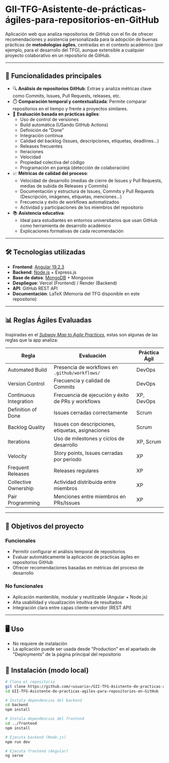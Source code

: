 # GII-TFG-Asistente-de-prácticas-ágiles-para-repositorios-en-GitHub

Aplicación web que analiza repositorios de GitHub con el fin de ofrecer recomendaciones y asistencia personalizada para la adopción de buenas prácticas de **metodologías ágiles**, centradas en el contexto académico (por ejemplo, para el desarrollo del TFG), aunque extensible a cualquier proyecto colaborativo en un repositorio de GitHub.

---

## 🚀 Funcionalidades principales

- 🔍 **Análisis de repositorios GitHub**: Extrae y analiza métricas clave como Commits, Issues, Pull Requests, releases, etc.
- ⏱️ **Comparación temporal y contextualizada**: Permite comparar repositorios en el tiempo y frente a proyectos similares.
- 🧭 **Evaluación basada en prácticas ágiles**:
  - Uso de control de versiones
  - Build automática (USando GitHub Actions)
  - Definición de "Done"
  - Integración continua
  - Calidad del backlog (Issues, descripciones, etiquetas, deadlines…)
  - Releases frecuentes
  - Iteraciones
  - Velocidad
  - Propiedad colectiva del código
  - Programación en pareja (detección de colaboración)
- 📈 **Métricas de calidad del proceso**:
  - Velocidad de desarrollo (medias de cierre de Issues y Pull Requests, medias de subida de Releases y Commits)
  - Documentación y estructura de Issues, Commits y Pull Requests (Descripción, imágenes, etiquetas, menciones...)
  - Frecuencia y éxito de workflows automatizados
  - Actividad y participaciones de los miembros del repositorio
- 📚 **Asistencia educativa**:
  - Ideal para estudiantes en entornos universitarios que usan GitHub como herramienta de desarrollo académico
  - Explicaciones formativas de cada recomendación

---

## 🛠️ Tecnologías utilizadas

- **Frontend**: [Angular 19.2.3](https://angular.io/)
- **Backend**: [Node.js](https://nodejs.org/) + Express.js
- **Base de datos**: [MongoDB](https://www.mongodb.com/) + Mongoose
- **Despliegue**: Vercel (Frontend) / Render (Backend)
- **API**: GitHub REST API
- **Documentación**: LaTeX (Memoria del TFG disponible en este repositorio)

---

## 📊 Reglas Ágiles Evaluadas

Inspiradas en el [_Subway Map to Agile Practices_](https://www.agilealliance.org), estas son algunas de las reglas que la app analiza:

| Regla                           | Evaluación                                                  | Práctica Ágil              |
|--------------------------------|--------------------------------------------------------------|----------------------------|
| Automated Build                | Presencia de workflows en `.github/workflows/`              | DevOps                     |
| Version Control                | Frecuencia y calidad de Commits                             | DevOps                     |
| Continuous Integration         | Frecuencia de ejecución y éxito de PRs y workflows          | XP, DevOps                 |
| Definition of Done             | Issues cerradas correctamente                               | Scrum                      |
| Backlog Quality                | Issues con descripciones, etiquetas, asignaciones           | Scrum                      |
| Iterations                     | Uso de milestones y ciclos de desarrollo                    | XP, Scrum                  |
| Velocity                       | Story points, Issues cerradas por periodo                   | XP                         |
| Frequent Releases              | Releases regulares                                          | XP                         |
| Collective Ownership           | Actividad distribuida entre miembros                        | XP                         |
| Pair Programming               | Menciones entre miembros en PRs/Issues                      | XP                         |

---

## 🎯 Objetivos del proyecto

### Funcionales

- Permitir configurar el análisis temporal de repositorios
- Evaluar automáticamente la aplicación de prácticas ágiles en repositorios GitHub
- Ofrecer recomendaciones basadas en métricas del proceso de desarrollo

### No funcionales

- Aplicación mantenible, modular y reutilizable (Angular + Node.js)
- Alta usabilidad y visualización intuitiva de resultados
- Integración clara entre capas cliente-servidor (REST API)

---

## 🖥️ Uso

- No requiere de instalación
- La aplicación puede ser usada desde "Production" en el apartado de "Deployments" de la página principal del repositorio


## 📌 Instalación (modo local)

```bash
# Clona el repositorio
git clone https://github.com/<usuario>/GII-TFG-Asistente-de-practicas-agiles-para-repositorios-en-GitHub.git
cd GII-TFG-Asistente-de-practicas-agiles-para-repositorios-en-GitHub

# Instala dependencias del backend
cd backend
npm install

# Instala dependencias del frontend
cd ../frontend
npm install

# Ejecuta backend (Node.js)
npm run dev

# Ejecuta frontend (Angular)
ng serve
